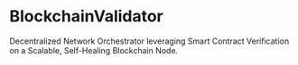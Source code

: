 # BlockchainValidator
Decentralized Network Orchestrator leveraging Smart Contract Verification on a Scalable, Self-Healing Blockchain Node.
